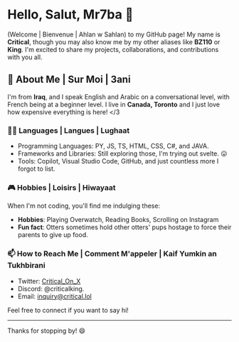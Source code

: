 # Hello, Salut, Mr7ba 👋

(Welcome | Bienvenue | Ahlan w Sahlan) to my GitHub page! My name is **Critical**, though you may also know me by my other aliases like **BZ110** or **King**. I'm excited to share my projects, collaborations, and contributions with you all.

## 🚀 About Me | Sur Moi | 3ani

I'm from **Iraq**, and I speak English and Arabic on a conversational level, with French being at a beginner level. I live in **Canada, Toronto** and I just love how expensive everything is here! </3

### 👨‍💻 Languages | Langues | Lughaat

- Programming Languages: PY, JS, TS, HTML, CSS, C#, and JAVA.
- Frameworks and Libraries: Still exploring those, I'm trying out svelte. 😛
- Tools: Copilot, Visual Studio Code, GitHub, and just countless more I forgot to list.

### 🎮 Hobbies | Loisirs | Hiwayaat

When I'm not coding, you'll find me indulging these:

- **Hobbies**: Playing Overwatch, Reading Books, Scrolling on Instagram
- **Fun fact**: Otters sometimes hold other otters' pups hostage to force their parents to give up food.

### 📫 How to Reach Me | Comment M'appeler | Kaif Yumkin an Tukhbirani 

- Twitter: [Critical_On_X](https://x.com/critical_on_x)
- Discord: @criticalking.
- Email: [inquiry@critical.lol](mailto:inquiry@critical.lol)

Feel free to connect if you want to say hi!

---

Thanks for stopping by! 😄
